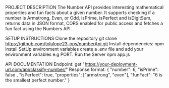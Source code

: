 PROJECT DESCRIPTION 
The Number API provides interesting mathematical properties and fun facts about a given number. It supports checking if a number is Armstrong, Even, or Odd, isPrime, isPerfect and isDigitSum, returns data in JSON format, CORS enabled for public access and fetches a fun fact using the Numbers API.

SETUP INSTRUCTIONS
Clone the repository git clone https://github.com/tolulope23-ops/numberApi.git 
Install dependencies: npm install
SetUp environment variables create a .env file and add your environment variables e.g PORT.
Run the Server npm app.js

API DOCUMENTATION 
  Endpoint: get "https://your-deployment-url.com/api/classify-number/"
Response format: {
  "number": 6,
  "isPrime": false ,
  "isPerfect": true,
  "properties": ["armstrong", "even"],
  "funFact": "6 is the smallest perfect number."
}


 

